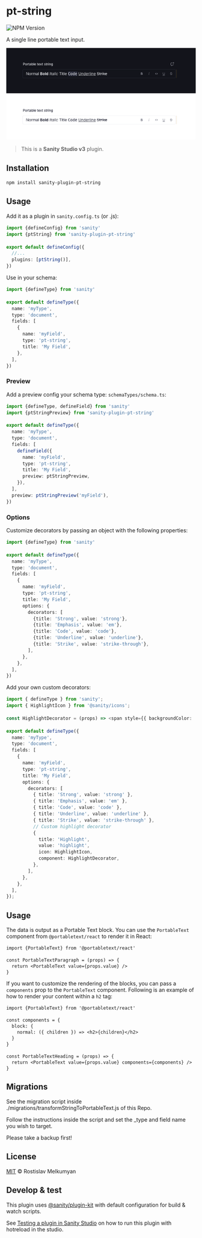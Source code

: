 # pt-string

![NPM Version](https://img.shields.io/npm/v/sanity-plugin-pt-string)

A single line portable text input.

![Screenshot](./assets/screenshot-dark.png#gh-dark-mode-only)
![Screenshot](./assets/screenshot-light.png#gh-light-mode-only)

> This is a **Sanity Studio v3** plugin.

## Installation

```sh
npm install sanity-plugin-pt-string
```

## Usage

Add it as a plugin in `sanity.config.ts` (or .js):

```ts
import {defineConfig} from 'sanity'
import {ptString} from 'sanity-plugin-pt-string'

export default defineConfig({
  //...
  plugins: [ptString()],
})
```

Use in your schema:

```ts
import {defineType} from 'sanity'

export default defineType({
  name: 'myType',
  type: 'document',
  fields: [
    {
      name: 'myField',
      type: 'pt-string',
      title: 'My Field',
    },
  ],
})
```

### Preview

Add a preview config your schema type: `schemaTypes/schema.ts`:

```ts
import {defineType, defineField} from 'sanity'
import {ptStringPreview} from 'sanity-plugin-pt-string'

export default defineType({
  name: 'myType',
  type: 'document',
  fields: [
    defineField({
      name: 'myField',
      type: 'pt-string',
      title: 'My Field',
      preview: ptStringPreview,
    }),
  ],
  preview: ptStringPreview('myField'),
})
```

### Options

Customize decorators by passing an object with the following properties:

```ts
import {defineType} from 'sanity'

export default defineType({
  name: 'myType',
  type: 'document',
  fields: [
    {
      name: 'myField',
      type: 'pt-string',
      title: 'My Field',
      options: {
        decorators: [
          {title: 'Strong', value: 'strong'},
          {title: 'Emphasis', value: 'em'},
          {title: 'Code', value: 'code'},
          {title: 'Underline', value: 'underline'},
          {title: 'Strike', value: 'strike-through'},
        ],
      },
    },
  ],
})
```

Add your own custom decorators:

```ts
import { defineType } from 'sanity';
import { HighlightIcon } from '@sanity/icons';

const HighlightDecorator = (props) => <span style={{ backgroundColor: '#ff0', color: '#000' }}>{props.children}</span>;

export default defineType({
  name: 'myType',
  type: 'document',
  fields: [
    {
      name: 'myField',
      type: 'pt-string',
      title: 'My Field',
      options: {
        decorators: [
          { title: 'Strong', value: 'strong' },
          { title: 'Emphasis', value: 'em' },
          { title: 'Code', value: 'code' },
          { title: 'Underline', value: 'underline' },
          { title: 'Strike', value: 'strike-through' },
          // Custom highlight decorator
          {
            title: 'Highlight',
            value: 'highlight',
            icon: HighlightIcon,
            component: HighlightDecorator,
          },
        ],
      },
    },
  ],
});
```

## Usage

The data is output as a Portable Text block. You can use the `PortableText` component from `@portabletext/react` to render it in React:

```tsx
import {PortableText} from '@portabletext/react'

const PortableTextParagraph = (props) => {
  return <PortableText value={props.value} />
}
```

If you want to customize the rendering of the blocks, you can pass a `components` prop to the `PortableText` component. Following is an example of how to render your content within a `h2` tag:

```tsx
import {PortableText} from '@portabletext/react'

const components = {
  block: {
    normal: ({ children }) => <h2>{children}</h2>
  }
}

const PortableTextHeading = (props) => {
  return <PortableText value={props.value} components={components} />
}
```

## Migrations

See the migration script inside ./migrations/transformStringToPortableText.js of this Repo.

Follow the instructions inside the script and set the \_type and field name you wish to target.

Please take a backup first!

## License

[MIT](LICENSE) © Rostislav Melkumyan

## Develop & test

This plugin uses [@sanity/plugin-kit](https://github.com/sanity-io/plugin-kit)
with default configuration for build & watch scripts.

See [Testing a plugin in Sanity Studio](https://github.com/sanity-io/plugin-kit#testing-a-plugin-in-sanity-studio)
on how to run this plugin with hotreload in the studio.
